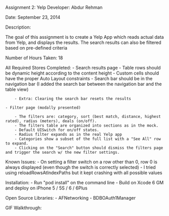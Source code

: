 Assignment 2: Yelp
Developer: Abdur Rehman

Date: September 23, 2014

Description:

The goal of this assignment is to create a Yelp App which reads actual data from Yelp, and displays the results. The search results can also be filtered based on pre-defined criteria

Number of Hours Taken: 18

All Required Stores Completed:
    - Search results page
        - Table rows should be dynamic height according to the content height
        - Custom cells should have the proper Auto Layout constraints
        - Search bar should be in the navigation bar (I added the search bar between the navigation bar and the table view)

        - Extra: Clearing the search bar resets the results

    - Filter page (modally presented)

        - The filters are: category, sort (best match, distance, highest rated), radius (meters), deals (on/off).
        - The filters table are organized into sections as in the mock.
        - Default UISwitch for on/off states. 
        - Radius filter expands as in the real Yelp app
        - Categories show a subset of the full list with a "See All" row to expand. 
        - Clicking on the "Search" button should dismiss the filters page and trigger the search w/ the new filter settings.

Known Issues:
    - On setting a filter switch on a row other than 0, row 0 is always displayed (even though the switch is correctly selected)
        - I tried using reloadRowsAtIndexPaths but it kept crashing with all possible values

Installation:
    - Run "pod install" on the command line
    - Build on Xcode 6 GM and deploy on iPhone 5 / 5S / 6 / 6Plus

Open Source Libraries:
    - AFNetworking
    - BDBOAuth1Manager

GIF Walkthrough:

